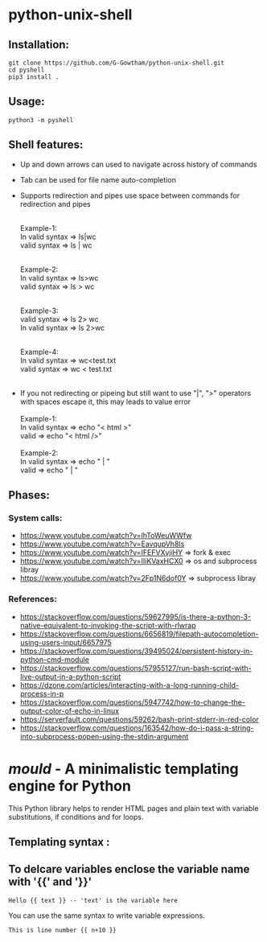 # python-unix-shell

## Installation:
    git clone https://github.com/G-Gowtham/python-unix-shell.git
    cd pyshell
    pip3 install .

## Usage:
    python3 -m pyshell
## Shell features:
  * Up and down arrows can used to navigate across history of commands 
  * Tab can be used for file name auto-completion 
  * Supports redirection and pipes use space between commands for redirection and pipes<br><br>
  
    Example-1:<br>
        In valid syntax  => ls|wc<br>
        valid syntax => ls | wc <br><br>

    Example-2: <br>
        In valid syntax  => ls>wc <br>
        valid syntax => ls > wc <br><br>

    Example-3: <br>
        valid syntax => ls 2> wc <br>
        In valid syntax  => ls 2>wc <br><br>

    Example-4: <br> 
        In valid syntax  => wc<test.txt \
        valid syntax => wc < test.txt <br><br>

  * If you not redirecting or pipeing but still want to use "|", ">" operators with spaces escape it, this may leads to value error <br><br>
      Example-1:<br>
          In valid syntax  => echo "< html >"<br>
          valid => echo "< html />"<br><br>
      Example-2:<br>
          In valid syntax  => echo " | "<br>
          valid => echo " \| "

## Phases:
  ### System calls:
  * https://www.youtube.com/watch?v=lhToWeuWWfw
  * https://www.youtube.com/watch?v=EavqupVh8ls
  * https://www.youtube.com/watch?v=IFEFVXvjiHY => fork & exec
  * https://www.youtube.com/watch?v=IIiKVaxHCX0 => os and subprocess libray
  * https://www.youtube.com/watch?v=2Fp1N6dof0Y => subprocess libray

  ### References:
  * https://stackoverflow.com/questions/59627995/is-there-a-python-3-native-equivalent-to-invoking-the-script-with-rlwrap
  * https://stackoverflow.com/questions/6656819/filepath-autocompletion-using-users-input/6657975
  * https://stackoverflow.com/questions/39495024/persistent-history-in-python-cmd-module
  * https://stackoverflow.com/questions/57955127/run-bash-script-with-live-output-in-a-python-script
  * https://dzone.com/articles/interacting-with-a-long-running-child-process-in-p
  * https://stackoverflow.com/questions/5947742/how-to-change-the-output-color-of-echo-in-linux
  * https://serverfault.com/questions/59262/bash-print-stderr-in-red-color
  * https://stackoverflow.com/questions/163542/how-do-i-pass-a-string-into-subprocess-popen-using-the-stdin-argument


# <i>mould</i> - A minimalistic templating engine for Python

This Python library helps to render HTML pages and plain text  with variable substitutions, if conditions and for loops.


## Templating syntax :

## To delcare variables enclose the variable name with '{{' and '}}'

    Hello {{ text }} -- 'text' is the variable here

You can use the same syntax to write variable expressions.

    This is line number {{ n+10 }}
